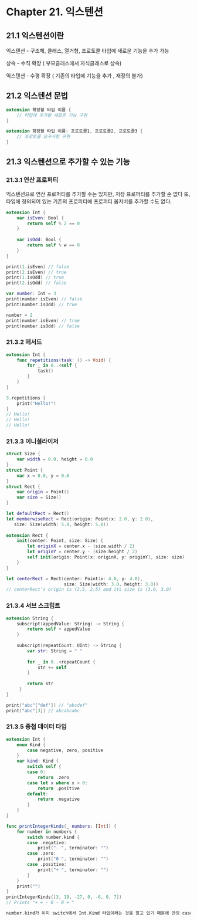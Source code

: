 <h1>Chapter 21. 익스텐션</h1>

<h2>21.1 익스텐션이란</h2>

익스텐션 - 구조체, 클래스, 열거형, 프로토콜 타입에 새로운 기능을 추가 가능

상속 - 수직 확장 ( 부모클래스에서 자식클래스로 상속)

익스텐션 - 수평 확장 ( 기존의 타입에 기능을 추가 , 재정의 불가)

<h2>21.2 익스텐션 문법</h2>


```swift
extension 확장할 타입 이름 {
    // 타입에 추가될 새로운 기능 구현
}
```

```swift
extension 확장할 타입 이름: 프로토콜1, 프로토콜2, 프로토콜3 {
    // 프로토콜 요구사항 구현
}
```

<h2>21.3 익스텐션으로 추가할 수 있는 기능</h2>

<h3>21.3.1 연산 프로퍼티</h3>

익스텐션으로 연산 프로퍼티를 추가할 수는 있지만, 저장 프로퍼티를 추가할 순 없다 또, 타입에 정의되어 있는 기존의 프로퍼티에 프로퍼티 옵저버를 추가할 수도 없다.

```swift
extension Int {
    var isEven: Bool {
        return self % 2 == 0
    }
    
    var isOdd: Bool {
        return self % w == 0
    }
}

print(1.isEven) // false
print(2.isEven) // true
print(1.isOdd) // true
print(2.isOdd) // false

var number: Int = 3
print(number.isEven) // false
print(number.isOdd) // true

number = 2
print(number.isEven) // true
print(number.isOdd) // false
```

<h3>21.3.2 메서드</h3>

```swift
extension Int {
    func repetitions(task: () -> Void) {
        for _ in 0..<self {
            task()
        }
    }
}

3.repetitions {
    print("Hello!")
}
// Hello!
// Hello!
// Hello!
```
<h3>21.3.3 이니셜라이저</h3>

```swift
struct Size {
    var width = 0.0, height = 0.0
}
struct Point {
    var x = 0.0, y = 0.0
}
struct Rect {
    var origin = Point()
    var size = Size()
}

let defaultRect = Rect()
let memberwiseRect = Rect(origin: Point(x: 2.0, y: 2.0),
   size: Size(width: 5.0, height: 5.0))
   
extension Rect {
    init(center: Point, size: Size) {
        let originX = center.x - (size.width / 2)
        let originY = center.y - (size.height / 2)
        self.init(origin: Point(x: originX, y: originY), size: size)
    }
}

let centerRect = Rect(center: Point(x: 4.0, y: 4.0),
                      size: Size(width: 3.0, height: 3.0))
// centerRect's origin is (2.5, 2.5) and its size is (3.0, 3.0)
```

<h3>21.3.4 서브 스크립트</h3>

```swift
extension String {
    subscript(appedValue: String) -> String {
        return self + appedValue
    }
    
    subscript(repeatCount: UInt) -> String {
        var str: String = " "
        
        for _ in 0..<repeatCount {
            str += self
        }
        
        return str
     }
}

print("abc"["def"]) // "abcdef"
print("abc"[3]) // abcabcabc
```
<h3>21.3.5 중첩 데이터 타입</h3>

```swift
extension Int {
    enum Kind {
        case negative, zero, positive
    }
    var kind: Kind {
        switch self {
        case 0:
            return .zero
        case let x where x > 0:
            return .positive
        default:
            return .negative
        }
    }
}

func printIntegerKinds(_ numbers: [Int]) {
    for number in numbers {
        switch number.kind {
        case .negative:
            print("- ", terminator: "")
        case .zero:
            print("0 ", terminator: "")
        case .positive:
            print("+ ", terminator: "")
        }
    }
    print("")
}
printIntegerKinds([3, 19, -27, 0, -6, 0, 7])
// Prints "+ + - 0 - 0 + "

number.kind가 이미 switch에서 Int.Kind 타입이라는 것을 알고 있기 때문에 안의 case에서 kind의 축약형인 .negative, .zeo, .positive로 사용할 수 있습니다.
```
